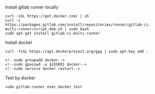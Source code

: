 Install gitlab runner locally

    curl -sSL https://get.docker.com/ | sh
    curl -L https://packages.gitlab.com/install/repositories/runner/gitlab-ci-multi-runner/script.deb.sh | sudo bash
    sudo apt-get install gitlab-ci-multi-runner

Install docker 

    curl -fsSL https://apt.dockerproject.org/gpg | sudo apt-key add -
    
<!--Docker for all users:-->    
    <!--sudo groupadd docker-->
    <!--sudo gpasswd -a ${USER} docker-->
    <!--sudo service docker restart-->

Test by docker

    sudo gitlab-runner exec docker test
    
    